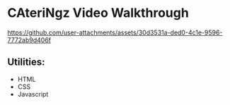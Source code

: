 # CAteriNgz Video Walkthrough

https://github.com/user-attachments/assets/30d3531a-ded0-4c1e-9596-7772ab9d406f

## Utilities:
- HTML
- CSS
- Javascript
